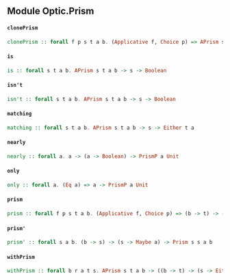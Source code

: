 ## Module Optic.Prism

#### `clonePrism`

``` purescript
clonePrism :: forall f p s t a b. (Applicative f, Choice p) => APrism s t a b -> p a (f b) -> p s (f t)
```

#### `is`

``` purescript
is :: forall s t a b. APrism s t a b -> s -> Boolean
```

#### `isn't`

``` purescript
isn't :: forall s t a b. APrism s t a b -> s -> Boolean
```

#### `matching`

``` purescript
matching :: forall s t a b. APrism s t a b -> s -> Either t a
```

#### `nearly`

``` purescript
nearly :: forall a. a -> (a -> Boolean) -> PrismP a Unit
```

#### `only`

``` purescript
only :: forall a. (Eq a) => a -> PrismP a Unit
```

#### `prism`

``` purescript
prism :: forall f p s t a b. (Applicative f, Choice p) => (b -> t) -> (s -> Either t a) -> p a (f b) -> p s (f t)
```

#### `prism'`

``` purescript
prism' :: forall s a b. (b -> s) -> (s -> Maybe a) -> Prism s s a b
```

#### `withPrism`

``` purescript
withPrism :: forall b r a t s. APrism s t a b -> ((b -> t) -> (s -> Either t a) -> r) -> r
```


